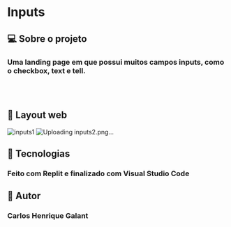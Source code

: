 # Inputs
## 💻 Sobre o projeto

### Uma landing page em que possui muitos campos inputs, como o checkbox, text e tell.
<br>
<br>

## 🎨 Layout web

![inputs1](https://user-images.githubusercontent.com/123756073/220731580-7d9caeb0-26a7-4d93-93f3-eb5e3cef9d6d.png)
![Uploading inputs2.png…](https://user-images.githubusercontent.com/123756073/220732451-78c90643-44ab-4762-959a-cbda76ccba1b.png)

## 🚀 Tecnologias

### Feito com Replit e finalizado com Visual Studio Code

## 🦸 Autor

### Carlos Henrique Galant
